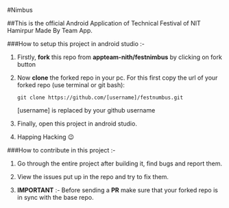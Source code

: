 #Nimbus

##This is the official Android Application of Technical Festival of NIT Hamirpur Made By Team App.

###How to setup this project in android studio :-

1. Firstly, **fork** this repo from **appteam-nith/festnimbus** by clicking on fork button

2. Now **clone** the forked repo in your pc. For this first copy the url of your forked repo (use terminal or git bash):
   
   	`git clone https://github.com/[username]/festnumbus.git`
   
   	[username] is replaced by your github username
   
3. Finally, open this project in android studio.

4. Happing Hacking :wink:

###How to contribute in this project :-

1. Go through the entire project after building it, find bugs and report them.

2. View the issues put up in the repo and try to fix them.

3. **IMPORTANT** :- Before sending a **PR** make sure that your forked repo is in sync with the base repo.
